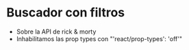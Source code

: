 # Buscador con filtros

- Sobre la API de rick & morty
- Inhabilitamos las prop types con "'react/prop-types': 'off'"
